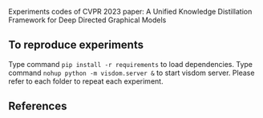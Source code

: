 Experiments codes of CVPR 2023 paper: A Unified Knowledge Distillation Framework for Deep Directed Graphical Models

## To reproduce experiments
Type command `pip install -r requirements` to load dependencies.
Type command `nohup python -m visdom.server &` to start visdom server.
Please refer to each folder to repeat each experiment.

## References
[1]: https://github.com/jramapuram/LifelongVAE_pytorch
[2]: https://github.com/xuqiantong/GAN-Metrics